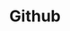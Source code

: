 ---
title: "Github"
hidden: false
link: "https://github.com/copperdevs"
fancyLink: "github.com/copperdevs"
category: Socials
randomResult: false
---